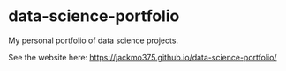# data-science-portfolio
My personal portfolio of data science projects.

See the website here:
https://jackmo375.github.io/data-science-portfolio/